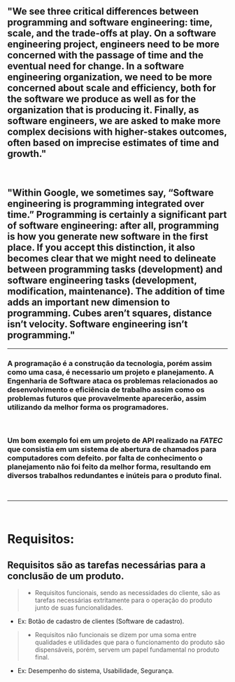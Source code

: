 ## "We see three critical differences between programming and software engineering: time, scale, and the trade-offs at play.   On a software engineering project, engineers need to be more concerned with the passage of time and the eventual need for change. In a software engineering organization, we need to be more concerned about scale and efficiency, both for the software we produce as well as for the organization that is producing it. Finally, as software engineers, we are asked to make more complex decisions with higher-stakes outcomes, often based on imprecise estimates of time and growth."
<br>

## "Within Google, we sometimes say, “Software engineering is programming integrated over time.” Programming  is certainly a significant part of software engineering: after all, programming is how you generate new software in the first place. If you accept this distinction, it also becomes clear that we might need to delineate between programming tasks (development) and software engineering tasks (development, modification, maintenance). The addition of time adds an important new dimension to programming. Cubes aren’t squares, distance isn’t velocity. Software engineering isn’t programming."
---
### A programação é a construção da tecnologia, porém assim como uma casa, é necessario um projeto e planejamento. A Engenharia de Software ataca os problemas relacionados ao desenvolvimento e eficiência de trabalho assim como os problemas futuros que provavelmente aparecerão, assim utilizando da melhor forma os programadores.
<br>

### Um bom exemplo foi em um projeto de API realizado na *FATEC* que consistia em um **sistema de abertura de chamados para computadores com defeito**. por falta de conhecimento o planejamento não foi feito da melhor forma, resultando em diversos trabalhos redundantes e inúteis para o produto final.
<br>

---
<br>

# Requisitos:
## Requisitos são as tarefas necessárias para a conclusão de um produto.

> - Requisitos funcionais, sendo as necessidades do cliente, são as tarefas necessárias extritamente para o operação do produto junto de suas funcionalidades.<br> 

- Ex: Botão de cadastro de clientes (Software de cadastro).

> - Requisitos não funcionais se dizem por uma soma entre qualidades e utilidades que para o funcionamento do produto são dispensáveis, porém, servem um papel fundamental no produto final.

- Ex: Desempenho do sistema, Usabilidade, Segurança.